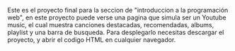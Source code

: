 Este es el proyecto final para la seccion de "introduccion a la programación web", en este proyecto puede verse una pagina que simula ser un Youtube music, el cual muestra canciones destacadas, recomendadas, albums, playlist y una barra de busqueda. Para desplegarlo necesitas descargar el proyecto, y abrir el codigo HTML en cualquier navegador. 